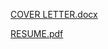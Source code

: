 [COVER LETTER.docx](https://github.com/durgeshtiwary/Durgesh-resume/files/7613959/COVER.LETTER343454.docx)

[RESUME.pdf](https://github.com/durgeshtiwary/Durgesh-resume/files/7613962/RESUME.pdf)

